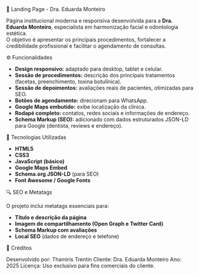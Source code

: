 💎 Landing Page - Dra. Eduarda Monteiro

Página institucional moderna e responsiva desenvolvida para a **Dra. Eduarda Monteiro**, especialista em harmonização facial e odontologia estética.  
O objetivo é apresentar os principais procedimentos, fortalecer a credibilidade profissional e facilitar o agendamento de consultas.


⚙️ Funcionalidades

- **Design responsivo:** adaptado para desktop, tablet e celular.  
- **Sessão de procedimentos:** descrição dos principais tratamentos (facetas, preenchimento, toxina botulínica).  
- **Sessão de depoimentos:** avaliações reais de pacientes, otimizadas para SEO.  
- **Botões de agendamento:** direcionam para WhatsApp.  
- **Google Maps embutido:** exibe localização da clínica.  
- **Rodapé completo:** contatos, redes sociais e informações de endereço.  
- **Schema Markup (SEO):** adicionado com dados estruturados JSON-LD para Google (dentista, reviews e endereço).


🧩 Tecnologias Utilizadas

- **HTML5**
- **CSS3**
- **JavaScript (básico)**
- **Google Maps Embed**
- **Schema.org JSON-LD** (para SEO)
- **Font Awesome / Google Fonts**


🔍 SEO e Metatags

O projeto inclui metatags essenciais para:

- **Título e descrição da página**
- **Imagem de compartilhamento (Open Graph e Twitter Card)**
- **Schema Markup com avaliações**
- **Local SEO** (dados de endereço e telefone)


🧾 Créditos

Desenvolvido por: Thamiris Trentin
Cliente: Dra. Eduarda Monteiro
Ano: 2025
Licença: Uso exclusivo para fins comerciais do cliente.
